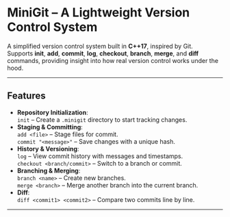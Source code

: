 # MiniGit – A Lightweight Version Control System

A simplified version control system built in **C++17**, inspired by Git.  
Supports **init**, **add**, **commit**, **log**, **checkout**, **branch**, **merge**, and **diff** commands, providing insight into how real version control works under the hood.

---

## Features
- **Repository Initialization**:  
  `init` – Create a `.minigit` directory to start tracking changes.
- **Staging & Committing**:  
  `add <file>` – Stage files for commit.  
  `commit "<message>"` – Save changes with a unique hash.  
- **History & Versioning**:  
  `log` – View commit history with messages and timestamps.  
  `checkout <branch/commit>` – Switch to a branch or commit.  
- **Branching & Merging**:  
  `branch <name>` – Create new branches.  
  `merge <branch>` – Merge another branch into the current branch.  
- **Diff**:  
  `diff <commit1> <commit2>` – Compare two commits line by line.

---
